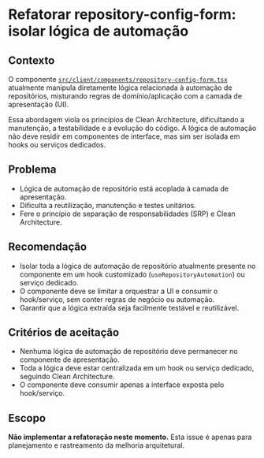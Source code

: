 # Refatorar repository-config-form: isolar lógica de automação

## Contexto

O componente [`src/client/components/repository-config-form.tsx`](../../../src/client/components/repository-config-form.tsx) atualmente manipula diretamente lógica relacionada à automação de repositórios, misturando regras de domínio/aplicação com a camada de apresentação (UI).

Essa abordagem viola os princípios de Clean Architecture, dificultando a manutenção, a testabilidade e a evolução do código. A lógica de automação não deve residir em componentes de interface, mas sim ser isolada em hooks ou serviços dedicados.

## Problema

- Lógica de automação de repositório está acoplada à camada de apresentação.
- Dificulta a reutilização, manutenção e testes unitários.
- Fere o princípio de separação de responsabilidades (SRP) e Clean Architecture.

## Recomendação

- Isolar toda a lógica de automação de repositório atualmente presente no componente em um hook customizado (`useRepositoryAutomation`) ou serviço dedicado.
- O componente deve se limitar a orquestrar a UI e consumir o hook/serviço, sem conter regras de negócio ou automação.
- Garantir que a lógica extraída seja facilmente testável e reutilizável.

## Critérios de aceitação

- Nenhuma lógica de automação de repositório deve permanecer no componente de apresentação.
- Toda a lógica deve estar centralizada em um hook ou serviço dedicado, seguindo Clean Architecture.
- O componente deve consumir apenas a interface exposta pelo hook/serviço.

## Escopo

**Não implementar a refatoração neste momento.** Esta issue é apenas para planejamento e rastreamento da melhoria arquitetural.